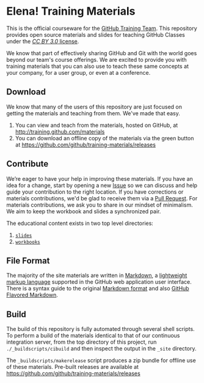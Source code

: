 # Elena! Training Materials

This is the official courseware for the [GitHub Training Team](http://training.github.com). This repository provides open source materials and slides for teaching GitHub Classes under the [_CC BY 3.0_ license](http://creativecommons.org/licenses/by/3.0/).

We know that part of effectively sharing GitHub and Git with the world goes beyond our team's course offerings. We are excited to provide you with training materials that you can also use to teach these same concepts at your company, for a user group, or even at a conference.

## Download

We know that many of the users of this repository are just focused on getting the materials and teaching from them.  We've made that easy.

1. You can view and teach from the materials, hosted on GitHub, at http://training.github.com/materials
2. You can download an offline copy of the materials via the green button at https://github.com/github/training-materials/releases


## Contribute

We’re eager to have your help in improving these materials. If you have an idea for a change, start by opening a new [Issue](https://github.com/github/training-materials/issues) so we can discuss and help guide your contribution to the right location. If you have corrections or materials contributions, we'd be glad to receive them via a [Pull Request](https://help.github.com/articles/using-pull-requests). For materials contributions, we ask you to share in our mindset of minimalism.  We aim to keep the workbook and slides a synchronized pair.

The educational content exists in two top level directories:

1. [`slides`](https://github.com/github/training-materials/tree/master/slides)
2. [`workbooks`](https://github.com/github/training-materials/tree/master/workbooks)


## File Format

The majority of the site materials are written in [Markdown](http://whatismarkdown.com), a [lightweight markup language](http://en.wikipedia.org/wiki/Lightweight_markup_language) supported in the GitHub web application user interface. There is a syntax guide to the original [Markdown format](http://daringfireball.net/projects/markdown/syntax) and also [GitHub Flavored Markdown](http://github.github.com/github-flavored-markdown/).

## Build

The build of this repository is fully automated through several shell scripts. To perform a build of the materials identical to that of our continuous integration server, from the top directory of this project, run `./_buildscripts/cibuild` and then inspect the output in the `_site` directory.

The `_buildscripts/makerelease` script produces a zip bundle for offline use of these materials. Pre-built releases are available at https://github.com/github/training-materials/releases
